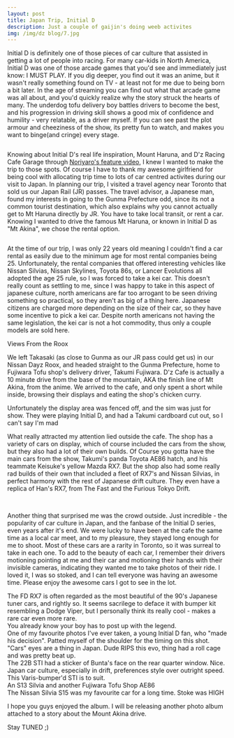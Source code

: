 ```yaml
---
layout: post
title: Japan Trip, Initial D
description: Just a couple of gaijin's doing weeb activites
img: /img/dz blog/7.jpg
---
```


Initial D is definitely one of those pieces of car culture that assisted in getting a lot of people into racing. For many car-kids in North America, Initial D was one of those arcade games that you'd see and immediately just know: I MUST PLAY. If you dig deeper, you find out it was an anime, but it wasn't really something found on TV - at least not for me due to being born a bit later. In the age of streaming you can find out what that arcade game was all about, and you'd quickly realize why the story struck the hearts of many. The underdog tofu delivery boy battles drivers to become the best, and his progression in driving skill shows a good mix of confidence and humility - very relatable, as a driver myself. If you can see past the plot armour and cheeziness of the show, its pretty fun to watch, and makes you want to binge(and cringe) every stage. 

<div class="img_row">
	<img class="col three" src="/img/dz blog/2.jpg" alt="" title="Mount Haruna"/>
</div>

Knowing about Initial D's real life inspiration, Mount Haruna, and D'z Racing Cafe Garage through [Noriyaro's feature video](https://www.youtube.com/watch?v=VJoRPJny4XE), I knew I wanted to make the trip to those spots. Of course I have to thank my awesome girlfriend for being cool with allocating trip time to lots of car centred activites during our visit to Japan. In planning our trip, I visited a travel agency near Toronto that sold us our Japan Rail (JR) passes. The travel advisor, a Japanese man, found my interests in going to the Gunma Prefecture odd, since its not a common tourist destination, which also explains why you cannot actually get to Mt Haruna directly by JR. You have to take local transit, or rent a car. Knowing I wanted to drive the famous Mt Haruna, or known in Initial D as "Mt Akina", we chose the rental option.

<div class="img_row">
	<img class="col three" src="/img/dz blog/1.jpg" alt="" title="Me and the Dayz"/>
</div>

At the time of our trip, I was only 22 years old meaning I couldn't find a car rental as easily due to the minimum age for most rental companies being 25. Unfortunately, the rental companies that offered interesting vehicles like Nissan Silvias, Nissan Skylines, Toyota 86s, or Lancer Evolutions all adopted the age 25 rule, so I was forced to take a kei car. This doesn't really count as settling to me, since I was happy to take in this aspect of japanese culture, north americans are far too arrogant to be seen driving something so practical, so they aren't as big of a thing here. Japanese citizens are charged more depending on the size of their car, so they have some incentive to pick a kei car. Despite north americans not having the same legislation, the kei car is not a hot commodity, thus only a couple models are sold here.

<div class="img_row">
	<img class="col three" src="/img/dz blog/storefront.jpg" alt="" title="D'z Racing Cafe Garage"/>
</div>

<div class="col three caption">
	Views From the Roox
</div>	

We left Takasaki (as close to Gunma as our JR pass could get us) in our Nissan Dayz Roox, and headed straight to the Gunma Prefecture, home to Fujiwara Tofu shop's delivery driver, Takumi Fujiwara. D'z Cafe is actually a 10 minute drive from the base of the mountain, AKA the finish line of Mt Akina, from the anime. We arrived to the cafe, and only spent a short while inside, browsing their displays and eating the shop's chicken curry. 

<div class="img_row">
	<img class="col three" src="/img/dz blog/curry.jpg" alt="" title="Dz Tire Curry"/>
</div>

<div class="img_row">
	<img class="col one" src="/img/dz blog/display.jpg" alt="" title="Centre Display"/>
</div>

<div class="img_row">
	<img class="col one" src="/img/dz blog/sim.jpg" alt="" title="Sim"/>
</div>

<div class="col three caption">
	Unfortunately the display area was fenced off, and the sim was just for show. They were playing Initial D, and had a Takumi cardboard cut out, so I can't say I'm mad 
</div>									   

What really attracted my attention lied outside the cafe. The shop has a variety of cars on display, which of course included the cars from the show, but they also had a lot of their own builds. Of Course you gotta have the main cars from the show, Takumi's panda Toyota AE86 hatch, and his teammate Keisuke's yellow Mazda RX7. But the shop also had some really rad builds of their own that included a fleet of RX7's and Nissan Silvias, in perfect harmony with the rest of Japanese drift culture. They even have a replica of Han's RX7, from The Fast and the Furious Tokyo Drift.

<div class="img_row">
	<img class="col three" src="/img/dz blog/3.jpg" alt="" title="Takumi, Keisuke, and a Young Fan"/>
	<img class="col three" src="/img/dz blog/5.jpg" alt="" title="RX7 Garage"/>
	<img class="col three" src="/img/dz blog/6.jpg" alt="" title="Shop Build Itasha"/>
</div>

Another thing that surprised me was the crowd outside. Just incredible - the popularity of car culture in Japan, and the fanbase of the Initial D series, even years after it's end. We were lucky to have been at the cafe the same time as a local car meet, and to my pleasure, they stayed long enough for me to shoot. Most of these cars are a rarity in Toronto, so it was surreal to take in each one. To add to the beauty of each car, I remember their drivers motioning pointing at me and their car and motioning their hands with their invisible cameras, indicating they wanted me to take photos of their ride. I loved it, I was so stoked, and I can tell everyone was having an awesome time. Please enjoy the awesome cars I got to see in the lot. 

<div class="img_row">
	<img class="col three" src="/img/dz blog/viperkitrx7.jpg" alt="" title="Viper Kit RX7"/>
</div>

<div class="img_row">
	<img class="col three" src="/img/dz blog/viperkitrx7.jpg" alt="" title="rx7side"/>
</div>


<div class="col three caption">
	The FD RX7 is often regarded as the most beautiful of the 90's Japanese tuner cars, and rightly so. It seems sacrilege to deface it with bumper kit resembling a Dodge Viper, but I personally think its really cool - makes a rare car even more rare.
</div>	

<div class="img_row">
	<img class="col three" src="/img/dz blog/slav86.jpg" alt="" title="SLAV-age"/>
</div>

<div class="col three caption">
	You already know your boy has to post up with the legend.
</div>	

<div class="img_row">
	<img class="col three" src="/img/dz blog/makeadecision.jpg" alt="" title="Make A Decision!!!"/>
</div>

<div class="col three caption">
	One of my favourite photos I've ever taken, a young Initial D fan, who "made his decision". Patted myself of the shoulder for the timing on this shot.
</div>	

<div class="img_row">
	<img class="col three" src="/img/dz blog/lanevof.jpg" alt="" title="Rally Evo Front"/>
</div>

<div class="img_row">
	<img class="col three" src="/img/dz blog/lanevor.jpg" alt="" title="Rally Evo Rear"/>
</div>


<div class="col three caption">
	"Cars" eyes are a thing in Japan. Dude RIPS this evo, thing had a roll cage and was pretty beat up.
</div>	

<div class="img_row">
	<img class="col three" src="/img/dz blog/3subs.jpg" alt="" title="3 Subaru's"/>
</div>

<div class="col three caption">
	The 22B STI had a sticker of Bunta's face on the rear quarter window. Nice.
</div>	

<div class="img_row">
	<img class="col three" src="/img/dz blog/varissti.jpg" alt="" title="Sim"/>
</div>

<div class="col three caption">
	Japan car culture, especially in drift, preferences style over outright speed. This Varis-bumper'd STI is to suit. 
</div>	

<div class="img_row">
	<img class="col three" src="/img/dz blog/sil86.jpg" alt="" title="A Pair of Legends"/>
</div>

<div class="img_row">
	<img class="col three" src="/img/dz blog/sil86r.jpg" alt="" title="A Pair of Legends, rear"/>
</div>

<div class="col three caption">
	An S13 Silvia and another Fujiwara Tofu Shop AE86
</div>	

<div class="img_row">
	<img class="col three" src="/img/dz blog/whts15.jpg" alt="" title="White Silvia"/>
</div>

<div class="img_row">
	<img class="col three" src="/img/dz blog/whtschas.jpg" alt="" title="White Silvia"/>
</div>

<div class="col three caption">
	The Nissan Silvia S15 was my favourite car for a long time. Stoke was HIGH
</div>	

I hope you guys enjoyed the album. I will be releasing another photo album attached to a story about the Mount Akina drive. 

Stay TUNED ;)
